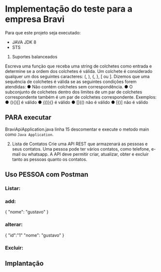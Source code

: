 # Implementação do teste para a empresa Bravi 
Para que este projeto seja executado:

- JAVA JDK 8 
- STS

1. Suportes balanceados

Escreva uma função que receba uma string de colchetes como entrada e determine se a
ordem dos colchetes é válida. Um colchete é considerado qualquer um dos seguintes
caracteres: (, ), {, }, [ ou ].
Dizemos que uma sequência de colchetes é válida se as seguintes condições forem
atendidas:
● Não contém colchetes sem correspondência.
● O subconjunto de colchetes dentro dos limites de um par de colchetes correspondente
também é um par de colchetes correspondente.
Exemplos:
● (){}[] é válido
● [{()}](){} é válido
● []{() não é válido
● [{)] não é válido

## PARA executar 
BraviApiApplication.java linha 15 descomentar e execute o metodo main como `Java Application`.



2. Lista de Contatos
Crie uma API REST que armazenará as pessoas e seus contatos. Uma pessoa pode ter
vários contatos, como telefone, e-mail ou whatsapp. A API deve permitir criar, atualizar,
obter e excluir tanto as pessoas quanto os contatos.

## Uso PESSOA com Postman

### Listar:

### add:
{
    "nome": "gustavo"
}
### alterar:
{
    "id":"1"
    "nome": "gustavo"
}

### Excluir:

## Implantação


